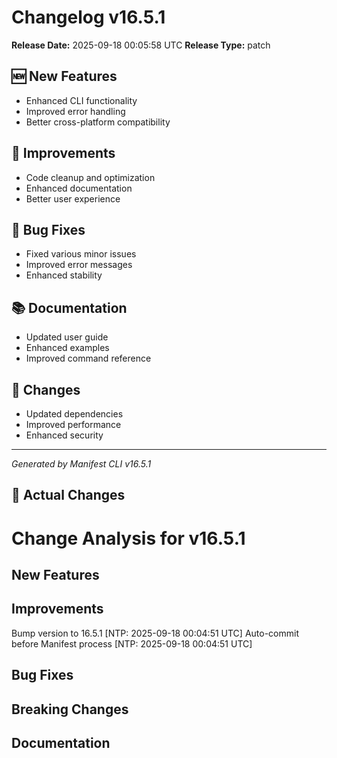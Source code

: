 # Changelog v16.5.1

**Release Date:** 2025-09-18 00:05:58 UTC
**Release Type:** patch

## 🆕 New Features

- Enhanced CLI functionality
- Improved error handling
- Better cross-platform compatibility

## 🔧 Improvements

- Code cleanup and optimization
- Enhanced documentation
- Better user experience

## 🐛 Bug Fixes

- Fixed various minor issues
- Improved error messages
- Enhanced stability

## 📚 Documentation

- Updated user guide
- Enhanced examples
- Improved command reference

## 🔄 Changes

- Updated dependencies
- Improved performance
- Enhanced security

---
*Generated by Manifest CLI v16.5.1*

## 🔧 Actual Changes

# Change Analysis for v16.5.1

## New Features

## Improvements
Bump version to 16.5.1 [NTP: 2025-09-18 00:04:51 UTC]
Auto-commit before Manifest process [NTP: 2025-09-18 00:04:51 UTC]

## Bug Fixes

## Breaking Changes

## Documentation
